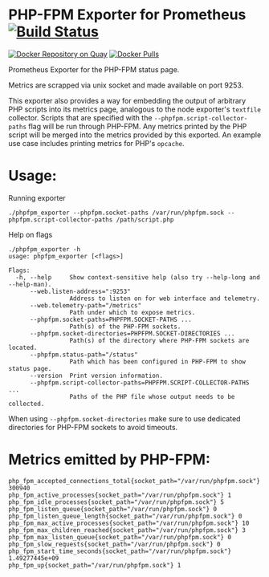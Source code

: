# PHP-FPM Exporter for Prometheus [![Build Status][buildstatus]][circleci]

[![Docker Repository on Quay](https://quay.io/repository/Lusitaniae/phpfpm-exporter/status)][quay]
[![Docker Pulls](https://img.shields.io/docker/pulls/lusotycoon/phpfpm-exporter.svg?maxAge=604800)][hub]

Prometheus Exporter for the PHP-FPM status page.

Metrics are scrapped via unix socket and made available on port 9253.

This exporter also provides a way for embedding the output of arbitrary
PHP scripts into its metrics page, analogous to the node exporter's
`textfile` collector. Scripts that are specified with the
`--phpfpm.script-collector-paths` flag will be run through PHP-FPM. Any
metrics printed by the PHP script will be merged into the metrics
provided by this exported. An example use case includes printing metrics
for PHP's `opcache`.

# Usage:

Running exporter
```
./phpfpm_exporter --phpfpm.socket-paths /var/run/phpfpm.sock --phpfpm.script-collector-paths /path/script.php
```
Help on flags

    ./phpfpm_exporter -h
    usage: phpfpm_exporter [<flags>]

    Flags:
      -h, --help     Show context-sensitive help (also try --help-long and --help-man).
          --web.listen-address=":9253"
                     Address to listen on for web interface and telemetry.
          --web.telemetry-path="/metrics"
                     Path under which to expose metrics.
          --phpfpm.socket-paths=PHPFPM.SOCKET-PATHS ...
                     Path(s) of the PHP-FPM sockets.
          --phpfpm.socket-directories=PHPFPM.SOCKET-DIRECTORIES ...
                     Path(s) of the directory where PHP-FPM sockets are located.
          --phpfpm.status-path="/status"
                     Path which has been configured in PHP-FPM to show status page.
          --version  Print version information.
          --phpfpm.script-collector-paths=PHPFPM.SCRIPT-COLLECTOR-PATHS ...
                     Paths of the PHP file whose output needs to be collected.

When using `--phpfpm.socket-directories`  make sure to use dedicated directories for PHP-FPM sockets to avoid timeouts.

# Metrics emitted by PHP-FPM:

```
php_fpm_accepted_connections_total{socket_path="/var/run/phpfpm.sock"} 300940
php_fpm_active_processes{socket_path="/var/run/phpfpm.sock"} 1
php_fpm_idle_processes{socket_path="/var/run/phpfpm.sock"} 5
php_fpm_listen_queue{socket_path="/var/run/phpfpm.sock"} 0
php_fpm_listen_queue_length{socket_path="/var/run/phpfpm.sock"} 0
php_fpm_max_active_processes{socket_path="/var/run/phpfpm.sock"} 10
php_fpm_max_children_reached{socket_path="/var/run/phpfpm.sock"} 3
php_fpm_max_listen_queue{socket_path="/var/run/phpfpm.sock"} 0
php_fpm_slow_requests{socket_path="/var/run/phpfpm.sock"} 0
php_fpm_start_time_seconds{socket_path="/var/run/phpfpm.sock"} 1.49277445e+09
php_fpm_up{socket_path="/var/run/phpfpm.sock"} 1
```

[buildstatus]: https://circleci.com/gh/Lusitaniae/phpfpm_exporter/tree/master.svg?style=shield
[circleci]: https://circleci.com/gh/Lusitaniae/phpfpm_exporter
[quay]: https://quay.io/repository/Lusitaniae/phpfpm-exporter
[hub]: https://hub.docker.com/r/lusotycoon/phpfpm-exporter/
